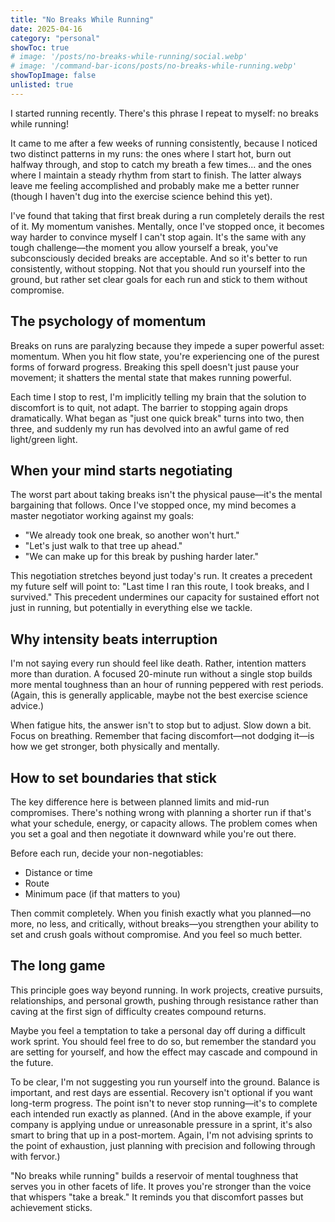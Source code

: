 ```yaml
---
title: "No Breaks While Running"
date: 2025-04-16
category: "personal"
showToc: true
# image: '/posts/no-breaks-while-running/social.webp'
# image: '/command-bar-icons/posts/no-breaks-while-running.webp'
showTopImage: false
unlisted: true
---
```


I started running recently. There's this phrase I repeat to myself: no breaks while running!

It came to me after a few weeks of running consistently, because I noticed two distinct patterns in my runs: the ones where I start hot, burn out halfway through, and stop to catch my breath a few times... and the ones where I maintain a steady rhythm from start to finish. The latter always leave me feeling accomplished and probably make me a better runner (though I haven't dug into the exercise science behind this yet).

I've found that taking that first break during a run completely derails the rest of it. My momentum vanishes. Mentally, once I've stopped once, it becomes way harder to convince myself I can't stop again. It's the same with any tough challenge—the moment you allow yourself a break, you've subconsciously decided breaks are acceptable. And so it's better to run consistently, without stopping. Not that you should run yourself into the ground, but rather set clear goals for each run and stick to them without compromise.

## The psychology of momentum

Breaks on runs are paralyzing because they impede a super powerful asset: momentum. When you hit flow state, you're experiencing one of the purest forms of forward progress. Breaking this spell doesn't just pause your movement; it shatters the mental state that makes running powerful.

Each time I stop to rest, I'm implicitly telling my brain that the solution to discomfort is to quit, not adapt. The barrier to stopping again drops dramatically. What began as "just one quick break" turns into two, then three, and suddenly my run has devolved into an awful game of red light/green light.

## When your mind starts negotiating

The worst part about taking breaks isn't the physical pause—it's the mental bargaining that follows. Once I've stopped once, my mind becomes a master negotiator working against my goals:

* "We already took one break, so another won't hurt."
* "Let's just walk to that tree up ahead."
* "We can make up for this break by pushing harder later."

This negotiation stretches beyond just today's run. It creates a precedent my future self will point to: "Last time I ran this route, I took breaks, and I survived." This precedent undermines our capacity for sustained effort not just in running, but potentially in everything else we tackle.

## Why intensity beats interruption

I'm not saying every run should feel like death. Rather, intention matters more than duration. A focused 20-minute run without a single stop builds more mental toughness than an hour of running peppered with rest periods. (Again, this is generally applicable, maybe not the best exercise science advice.)

When fatigue hits, the answer isn't to stop but to adjust. Slow down a bit. Focus on breathing. Remember that facing discomfort—not dodging it—is how we get stronger, both physically and mentally.

## How to set boundaries that stick

The key difference here is between planned limits and mid-run compromises. There's nothing wrong with planning a shorter run if that's what your schedule, energy, or capacity allows. The problem comes when you set a goal and then negotiate it downward while you're out there.

Before each run, decide your non-negotiables:
- Distance or time
- Route
- Minimum pace (if that matters to you)

Then commit completely. When you finish exactly what you planned—no more, no less, and critically, without breaks—you strengthen your ability to set and crush goals without compromise. And you feel so much better.

## The long game

This principle goes way beyond running. In work projects, creative pursuits, relationships, and personal growth, pushing through resistance rather than caving at the first sign of difficulty creates compound returns.

Maybe you feel a temptation to take a personal day off during a difficult work sprint. You should feel free to do so, but remember the standard you are setting for yourself, and how the effect may cascade and compound in the future.

To be clear, I'm not suggesting you run yourself into the ground. Balance is important, and rest days are essential. Recovery isn't optional if you want long-term progress. The point isn't to never stop running—it's to complete each intended run exactly as planned. (And in the above example, if your company is applying undue or unreasonable pressure in a sprint, it's also smart to bring that up in a post-mortem. Again, I'm not advising sprints to the point of exhaustion, just planning with precision and following through with fervor.)

"No breaks while running" builds a reservoir of mental toughness that serves you in other facets of life. It proves you're stronger than the voice that whispers "take a break." It reminds you that discomfort passes but achievement sticks.